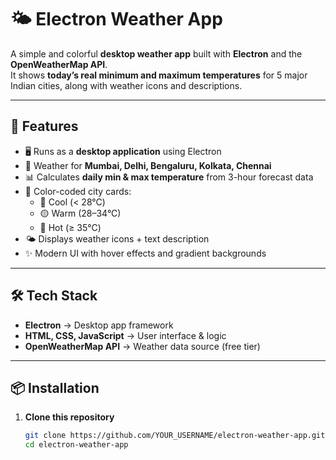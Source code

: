 # 🌤 Electron Weather App

A simple and colorful **desktop weather app** built with **Electron** and the **OpenWeatherMap API**.  
It shows **today’s real minimum and maximum temperatures** for 5 major Indian cities, along with weather icons and descriptions.

---

## 🚀 Features
- 🖥 Runs as a **desktop application** using Electron  
- 🌆 Weather for **Mumbai, Delhi, Bengaluru, Kolkata, Chennai**  
- 📊 Calculates **daily min & max temperature** from 3-hour forecast data  
- 🎨 Color-coded city cards:
  - 🔵 Cool (< 28°C)
  - 🟡 Warm (28–34°C)
  - 🔴 Hot (≥ 35°C)
- 🌤 Displays weather icons + text description  
- ✨ Modern UI with hover effects and gradient backgrounds  

---

## 🛠 Tech Stack
- **Electron** → Desktop app framework  
- **HTML, CSS, JavaScript** → User interface & logic  
- **OpenWeatherMap API** → Weather data source (free tier)

---

## 📦 Installation

1. **Clone this repository**
   ```bash
   git clone https://github.com/YOUR_USERNAME/electron-weather-app.git
   cd electron-weather-app
